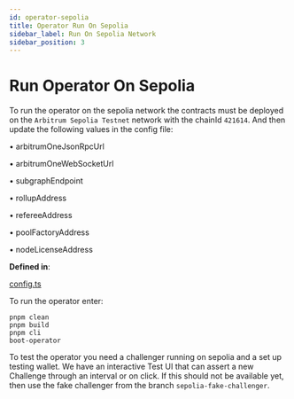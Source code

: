 ```yaml
---
id: operator-sepolia
title: Operator Run On Sepolia
sidebar_label: Run On Sepolia Network
sidebar_position: 3
---
```


# Run Operator On Sepolia

To run the operator on the sepolia network the contracts must be deployed on the `Arbitrum Sepolia Testnet` network with the chainId `421614`. And then update the following values in the config file:

• arbitrumOneJsonRpcUrl

• arbitrumOneWebSocketUrl

• subgraphEndpoint

• rollupAddress

• refereeAddress

• poolFactoryAddress

• nodeLicenseAddress

**Defined in**:

[config.ts](https://github.com/xai-foundation/sentry/blob/fe751c5eb031e20365a15eef1f0eba36a8144d5e/packages/core/src/config.ts)

To run the operator enter:

```
pnpm clean
pnpm build
pnpm cli
boot-operator
```

To test the operator you need a challenger running on sepolia and a set up testing wallet. We have an interactive Test UI that can assert a new Challenge through an interval or on click. If this should not be available yet, then use the fake challenger from the branch `sepolia-fake-challenger`.
